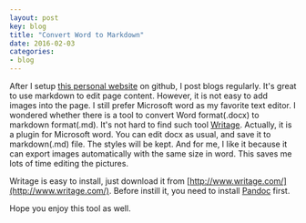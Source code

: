 ```yaml
---
layout: post
key: blog
title: "Convert Word to Markdown"
date: 2016-02-03
categories:
- blog
---
```


After I setup [this personal website](http://jojozhuang.github.io/) on github, I post blogs regularly. It's great to use markdown to edit page content. However, it is not easy to add images into the page. I still prefer Microsoft word as my favorite text editor. I wondered whether there is a tool to convert Word format(.docx) to markdown format(.md). It's not hard to find such tool [Writage](http://www.writage.com/). Actually, it is a plugin for Microsoft word. You can edit docx as usual, and save it to markdown(.md) file. The styles will be kept. And for me, I like it because it can export images automatically with the same size in word. This saves me lots of time editing the pictures.

Writage is easy to install, just download it from [http://www.writage.com/](http://www.writage.com/). Before instill it, you need to install [Pandoc](http://pandoc.org/installing.html) first.

Hope you enjoy this tool as well.
